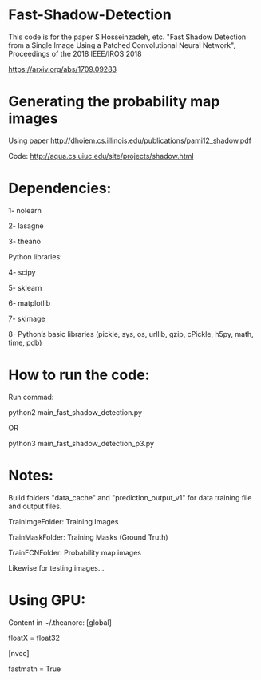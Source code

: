 # Fast-Shadow-Detection

This code is for the paper S Hosseinzadeh, etc. "Fast Shadow Detection from a Single Image Using a Patched Convolutional Neural Network", Proceedings of the 2018 IEEE/IROS 2018

https://arxiv.org/abs/1709.09283

# Generating the probability map images

Using paper http://dhoiem.cs.illinois.edu/publications/pami12_shadow.pdf

Code: http://aqua.cs.uiuc.edu/site/projects/shadow.html

# Dependencies:
1- nolearn

2- lasagne

3- theano

Python libraries:

4- scipy

5- sklearn

6- matplotlib

7- skimage

8- Python’s basic libraries (pickle, sys, os, urllib, gzip, cPickle, h5py, math, time, pdb)

# How to run the code:

Run commad:

python2 main_fast_shadow_detection.py 

OR

python3 main_fast_shadow_detection_p3.py

# Notes: 

Build folders "data_cache" and "prediction_output_v1" for data training file and output files.

TrainImgeFolder: Training Images

TrainMaskFolder: Training Masks (Ground Truth)

TrainFCNFolder: Probability map images

Likewise for testing images…

# Using GPU:

Content in ~/.theanorc:
[global]

floatX = float32

[nvcc]

fastmath = True
